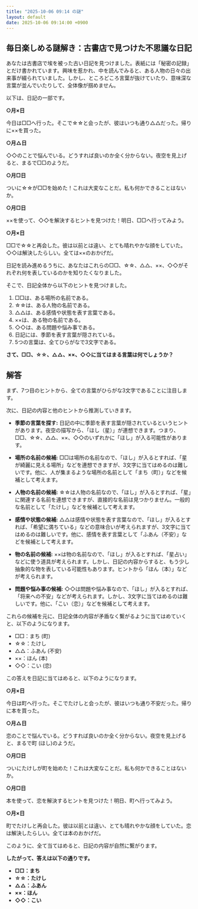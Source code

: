 ```yaml
---
title: "2025-10-06 09:14 の謎"
layout: default
date: 2025-10-06 09:14:00 +0900
---
```

## 毎日楽しめる謎解き：古書店で見つけた不思議な日記

あなたは古書店で埃を被った古い日記を見つけました。表紙には「秘密の記録」とだけ書かれています。興味を惹かれ、中を読んでみると、ある人物の日々の出来事が綴られていました。しかし、ところどころ言葉が抜けていたり、意味深な言葉が並んでいたりして、全体像が掴めません。

以下は、日記の一部です。

**○月×日**

今日は□□へ行った。そこで☆☆と会ったが、彼はいつも通り△△だった。帰りに××を買った。

**○月△日**

◇◇のことで悩んでいる。どうすれば良いのか全く分からない。夜空を見上げると、まるで□□のようだ。

**○月□日**

ついに☆☆が□□を始めた！これは大変なことだ。私も何かできることはないか。

**○月□日**

××を使って、◇◇を解決するヒントを見つけた！明日、□□へ行ってみよう。

**○月×日**

□□で☆☆と再会した。彼は以前とは違い、とても晴れやかな顔をしていた。◇◇は解決したらしい。全ては××のおかげだ。

日記を読み進めるうちに、あなたはこれらの□□、☆☆、△△、××、◇◇がそれぞれ何を表しているのかを知りたくなりました。

そこで、日記全体から以下のヒントを見つけました。

1.  □□は、ある場所の名前である。
2.  ☆☆は、ある人物の名前である。
3.  △△は、ある感情や状態を表す言葉である。
4.  ××は、ある物の名前である。
5.  ◇◇は、ある問題や悩み事である。
6.  日記には、季節を表す言葉が隠されている。
7.  5つの言葉は、全てひらがなで3文字である。

**さて、□□、☆☆、△△、××、◇◇に当てはまる言葉は何でしょうか？**

## 解答

まず、7つ目のヒントから、全ての言葉がひらがな3文字であることに注目します。

次に、日記の内容と他のヒントから推測していきます。

*   **季節の言葉を探す:** 日記の中に季節を表す言葉が隠されているというヒントがあります。夜空の描写から、「ほし（星）」が連想できます。つまり、□□、☆☆、△△、××、◇◇のいずれかに「ほし」が入る可能性があります。

*   **場所の名前の候補:** □□は場所の名前なので、「ほし」が入るとすれば、「星が綺麗に見える場所」などを連想できますが、3文字に当てはめるのは難しいです。他に、人が集まるような場所の名前として「まち（町）」などを候補として考えます。

*   **人物の名前の候補:** ☆☆は人物の名前なので、「ほし」が入るとすれば、「星」に関連する名前を連想できますが、直接的な名前は見つかりません。一般的な名前として「たけし」などを候補として考えます。

*   **感情や状態の候補:** △△は感情や状態を表す言葉なので、「ほし」が入るとすれば、「希望に満ちている」などの意味合いが考えられますが、3文字に当てはめるのは難しいです。他に、感情を表す言葉として「ふあん（不安）」などを候補として考えます。

*   **物の名前の候補:** ××は物の名前なので、「ほし」が入るとすれば、「星占い」などに使う道具が考えられます。しかし、日記の内容からすると、もう少し抽象的な物を表している可能性もあります。ヒントから「ほん（本）」などが考えられます。

*   **問題や悩み事の候補:** ◇◇は問題や悩み事なので、「ほし」が入るとすれば、「将来への不安」などが考えられます。しかし、3文字に当てはめるのは難しいです。他に、「こい（恋）」などを候補として考えます。

これらの候補を元に、日記全体の内容が矛盾なく繋がるように当てはめていくと、以下のようになります。

*   □□：まち (町)
*   ☆☆：たけし
*   △△：ふあん (不安)
*   ××：ほん (本)
*   ◇◇：こい (恋)

この答えを日記に当てはめると、以下のようになります。

**○月×日**

今日は町へ行った。そこでたけしと会ったが、彼はいつも通り不安だった。帰りに本を買った。

**○月△日**

恋のことで悩んでいる。どうすれば良いのか全く分からない。夜空を見上げると、まるで町 (ほし)のようだ。

**○月□日**

ついにたけしが町を始めた！これは大変なことだ。私も何かできることはないか。

**○月□日**

本を使って、恋を解決するヒントを見つけた！明日、町へ行ってみよう。

**○月×日**

町でたけしと再会した。彼は以前とは違い、とても晴れやかな顔をしていた。恋は解決したらしい。全ては本のおかげだ。

このように、全て当てはめると、日記の内容が自然に繋がります。

**したがって、答えは以下の通りです。**

*   **□□：まち**
*   **☆☆：たけし**
*   **△△：ふあん**
*   **××：ほん**
*   **◇◇：こい**
